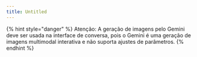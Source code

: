 ```yaml
---
title: Untitled
---
```

{% hint style="danger" %}
Atenção: A geração de imagens pelo Gemini deve ser usada na interface de conversa, pois o Gemini é uma geração de imagens multimodal interativa e não suporta ajustes de parâmetros.
{% endhint %}